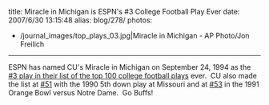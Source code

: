 title: Miracle in Michigan is ESPN's #3 College Football Play Ever
date: 2007/6/30 13:15:48
alias: blog/278/
photos:
- /journal_images/top_plays_03.jpg|Miracle in Michigan - AP Photo/Jon Freilich
---
ESPN has named CU's Miracle in Michigan on September 24, 1994 as the [#3 play in their list of the top 100 college football plays](http://sports.espn.go.com/ncf/features/the100?index=3) ever.  CU also made the list at [#51](http://sports.espn.go.com/ncf/features/the100?index=51) with the 1990 5th down play at Missouri and at [#53](http://sports.espn.go.com/ncf/features/the100?index=53) in the 1991 Orange Bowl versus Notre Dame.  Go Buffs!